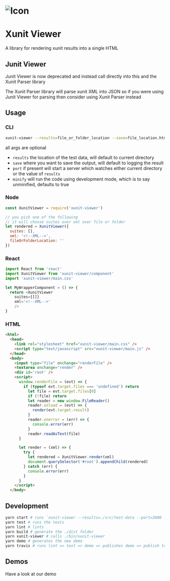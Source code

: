# ![Icon](https://raw.githubusercontent.com/lukejpreston/xunit-viewer/react/public/XunitViewerIcon.png)

# Xunit Viewer

A library for rendering xunit results into a single HTML

## Junit Viewer

Junit Viewer is now deprecated and instead call directly into this and the Xunit Parser library

The Xunit Parser library will parse xunit XML into JSON so if you were using Junit Viewer for parsing then consider using Xunit Parser instead

## Usage

### CLI

```bash
xunit-viewer --results=file_or_folder_location --save=file_location.html --port=port_number --minify=false
```

all args are optional

* `results` the location of the test data, will default to current directory
* `save` where you want to save the output, will default to logging the result
* `port` if present will start a server which watches either current directory or the value of `results`
* `minify` will run the code using development mode, which is to say unminified, defaults to true

### Node

```js
const XunitViewer = require('xunit-viewer')

// you pick one of the following
// it will choose suites over xml over file or folder
let rendered = XunitViewer({
  suites: [],
  xml: '<!--XML-->',
  fileOrFolderLocation: ''
})
```

### React

```js
import React from 'react'
import XunitViewer from 'xunit-viewer/component'
import 'xunit-viewer/main.css'

let MyWrapperComponent = () => {
  return <XunitViewer
    suites={[]}
    xml='<!--XML-->'
    />
}
```

### HTML

```html
<html>
  <head>
    <link rel="stylesheet" href="xunit-viewer/main.css" />
    <script type="text/javascript" src="xunit-viewer/main.js" />
  </head>
  <body>
    <input type="file" onchange="renderFile" />
    <textarea onchange="render" />
    <div id='root' />
    <script>
      window.renderFile = (evt) => {
        if (typeof evt.target.files === 'undefined') return
          let file = evt.target.files[0]
          if (!file) return
          let reader = new window.FileReader()
          reader.onload = (evt) => {
            render(evt.target.result)
          }
          reader.onerror = (err) => {
            console.error(err)
          }
          reader.readAsText(file)
      }

      let render = (xml) => {
        try {
          let rendered = XunitViewer.render(xml)
          document.querySelector('#root').appendChild(rendered)
        } catch (err) {
          console.error(err)
        }
      }
    </script>
  </body>
```

## Development

```bash
yarn start # runs `xunit-viewer --results=./src/test-data --port=3000 --minify=false`
yarn test # runs the tests
yarn lint # lints
yarn build # generate the ./dist folder
yarn xunit-viewer # calls ./bin/xunit-viewer
yarn demo # generates the new demo
yarn travis # runs lint => test => demo => publishes demo => publish to npm
```

## Demos

Have a look at our demo
